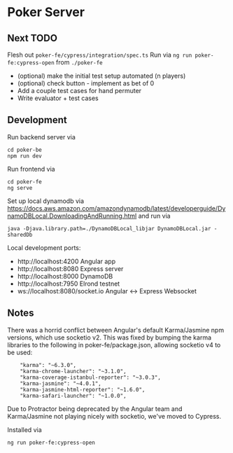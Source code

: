 # Poker Server

## Next TODO
Flesh out `poker-fe/cypress/integration/spec.ts`
Run via `ng run poker-fe:cypress-open` from `./poker-fe`

- (optional) make the initial test setup automated (n players)
- (optional) check button - implement as bet of 0
- Add a couple test cases for hand permuter 
- Write evaluator + test cases

## Development
Run backend server via 
```
cd poker-be
npm run dev
```
Run frontend via 
```
cd poker-fe
ng serve
```
Set up local dynamodb via 
https://docs.aws.amazon.com/amazondynamodb/latest/developerguide/DynamoDBLocal.DownloadingAndRunning.html
and run via
```
java -Djava.library.path=./DynamoDBLocal_libjar DynamoDBLocal.jar -sharedDb
```



Local development ports:
- http://localhost:4200 Angular app
- http://localhost:8080 Express server
- http://localhost:8000 DynamoDB
- http://localhost:7950 Elrond testnet
- ws://localhost:8080/socket.io Angular <-> Express Websocket


## Notes
There was a horrid conflict between Angular's default Karma/Jasmine npm versions, which use socketio v2. This was fixed by bumping the karma libraries to the following in poker-fe/package.json, allowing socketio v4 to be used:
```    
    "karma": "~6.3.0",
    "karma-chrome-launcher": "~3.1.0",
    "karma-coverage-istanbul-reporter": "~3.0.3",
    "karma-jasmine": "~4.0.1",
    "karma-jasmine-html-reporter": "~1.6.0",
    "karma-safari-launcher": "~1.0.0",
```

Due to Protractor being deprecated by the Angular team and Karma/Jasmine not playing nicely with socketio, we've moved to Cypress.

Installed via 

```
ng run poker-fe:cypress-open
```
